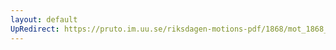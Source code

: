 ```yaml
---
layout: default
UpRedirect: https://pruto.im.uu.se/riksdagen-motions-pdf/1868/mot_1868__ak__32/mot_1868__ak__32-001.pdf
---
```

